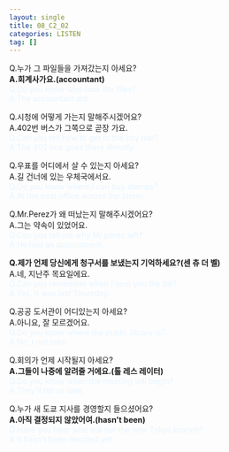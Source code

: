 ```yaml
---
layout: single
title: 08_C2_02
categories: LISTEN
tag: []
---
```


Q.누가 그 파일들을 가져갔는지 아세요?   
__A.회계사가요.(accountant)__   
<span style="color:#E8F5FF">
Q.Do you know who took the files?   
A.The accountant did.   
</span>
   
Q.시청에 어떻게 가는지 말해주시겠어요?   
A.402번 버스가 그쪽으로 곧장 가요.   
<span style="color:#E8F5FF">
Q.Can you tell how to get to the city hall?   
A.The 402 bus goes there directly.   
   
Q.우표를 어디에서 살 수 있는지 아세요?   
A.길 건너에 있는 우체국에서요.   
<span style="color:#E8F5FF">
Q.Do you know where I can buy stamps?   
A.At the post office across the street.   
</span>
     
Q.Mr.Perez가 왜 떠났는지 말해주시겠어요?   
A.그는 약속이 있었어요.   
<span style="color:#E8F5FF">
Q.Can you tell me why Mr.perez left?   
A.He had an appointment.   
</span>
   
__Q.제가 언제 당신에게 청구서를 보냈는지 기억하세요?(센 츄 더 벨)__   
A.네, 지난주 목요일에요.   
<span style="color:#E8F5FF">
Q.Can you remember when I sent you the bill?   
A.Yes, It was last Thursday.   
</span>
   
Q.공공 도서관이 어디있는지 아세요?   
A.아니요, 잘 모르겠어요.   
<span style="color:#E8F5FF">
Q.Do you know where the public library is?   
A.No, I not sure.   
   
Q.회의가 언제 시작될지 아세요?   
__A.그들이 나중에 알려줄 거에요.(톨 레스 레이터)__   
<span style="color:#E8F5FF">
Q.Do you know when the meeting will begin?   
A.They'll tell us later.   
</span>
     
Q.누가 새 도쿄 지사를 경영할지 들으셨어요?   
__A.아직 결정되지 않았어여.(hasn't been)__   
<span style="color:#E8F5FF">
Q.Have you hear who will run the new Tokyo branch?   
A.It hasn't been decided yet.   
</span>
 
 